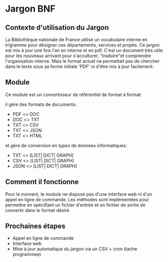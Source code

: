 # Jargon BNF

## Contexte d'utilisation du Jargon
La Bibliothèque nationale de France utilise un vocabulaire interne en trigramme pour désigner ces départements, services et projets.
Ce jargon est mis à jour une fois l'an en interne et en pdf.
C'est un document très utile pour les nouveaux arrivant pour s'acculturer, "traduire"et comprendre l'organisation interne.
Mais le format actuel ne permettait pas de chercher dans le texte sous sa forme initiale 'PDF' ni d'être mis à jour facilement.

## Module
Ce module est un convertisseur de référentiel de format à format:

il gère des formats de documents:
* PDF <> DOC
* DOC <> TXT
* TXT <> CSV
* TXT <> JSON
* TXT <> HTML


et gère de conversion en *types* de données informatiques:
* TXT <> [LIST| DICT| GRAPH]
* CSV <> [LIST| DICT| GRAPH]
* JSON <> [LIST| DICT| GRAPH]

## Comment il fonctionne

Pour le moment, le module ne dispose pas d'une interface web ni d'un appel en ligne de commande.
Les méthodes sont implémentées pour permettre
en spécifiant un fichier d'entrée et un fichier de sortie de convertir dans le format désiré

## Prochaines étapes

* Appel en ligne de commande
* Interface web
* Mise à jour automatique du jargon via un CSV + cron (tache programmee)
